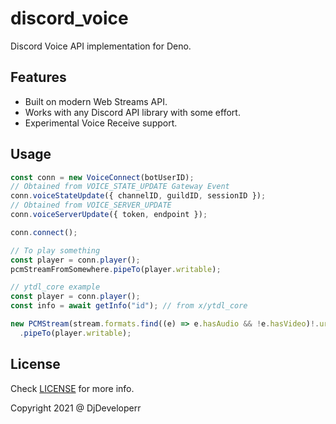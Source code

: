 # discord_voice

Discord Voice API implementation for Deno.

## Features

- Built on modern Web Streams API.
- Works with any Discord API library with some effort.
- Experimental Voice Receive support.

## Usage

```ts
const conn = new VoiceConnect(botUserID);
// Obtained from VOICE_STATE_UPDATE Gateway Event
conn.voiceStateUpdate({ channelID, guildID, sessionID });
// Obtained from VOICE_SERVER_UPDATE
conn.voiceServerUpdate({ token, endpoint });

conn.connect();

// To play something
const player = conn.player();
pcmStreamFromSomewhere.pipeTo(player.writable);

// ytdl_core example
const player = conn.player();
const info = await getInfo("id"); // from x/ytdl_core

new PCMStream(stream.formats.find((e) => e.hasAudio && !e.hasVideo)!.url)
  .pipeTo(player.writable);
```

## License

Check [LICENSE](./LICENSE) for more info.

Copyright 2021 @ DjDeveloperr
